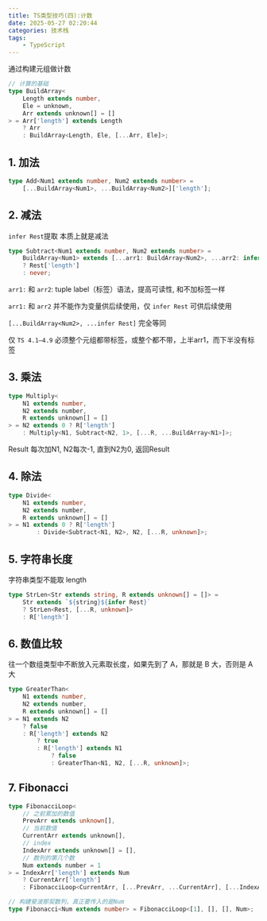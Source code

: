 ```yaml
---
title: TS类型技巧(四):计数
date: 2025-05-27 02:20:44
categories: 技术栈
tags: 
    - TypeScript
---
```


通过构建元组做计数

```ts
// 计算的基础
type BuildArray<
    Length extends number,
    Ele = unknown,
    Arr extends unknown[] = []
> = Arr['length'] extends Length
    ? Arr
    : BuildArray<Length, Ele, [...Arr, Ele]>;
```

## 1. 加法

```ts
type Add<Num1 extends number, Num2 extends number> =
    [...BuildArray<Num1>, ...BuildArray<Num2>]['length'];
```

## 2. 减法

`infer Rest`提取 本质上就是减法
```ts
type Subtract<Num1 extends number, Num2 extends number> =
    BuildArray<Num1> extends [...arr1: BuildArray<Num2>, ...arr2: infer Rest]
    ? Rest['length']
    : never;
```

`arr1:` 和 `arr2`: tuple label（标签）语法，提高可读性, 和不加标签一样

`arr1:` 和 `arr2` 并不能作为变量供后续使用，仅 `infer Rest` 可供后续使用

`[...BuildArray<Num2>, ...infer Rest]` 完全等同

仅 `TS 4.1–4.9` 必须整个元组都带标签，或整个都不带，上半arr1，而下半没有标签

## 3. 乘法

```ts
type Multiply<
    N1 extends number,
    N2 extends number,
    R extends unknown[] = []
> = N2 extends 0 ? R['length']
    : Multiply<N1, Subtract<N2, 1>, [...R, ...BuildArray<N1>]>;
```
Result 每次加N1, N2每次-1, 直到N2为0, 返回Result

## 4. 除法

```ts
type Divide<
    N1 extends number,
    N2 extends number,
    R extends unknown[] = []
> = N1 extends 0 ? R['length']
        : Divide<Subtract<N1, N2>, N2, [...R, unknown]>;
```

## 5. 字符串长度

字符串类型不能取 length

```ts
type StrLen<Str extends string, R extends unknown[] = []> =
    Str extends `${string}${infer Rest}`
    ? StrLen<Rest, [...R, unknown]>
    : R['length']
```

## 6. 数值比较

往一个数组类型中不断放入元素取长度，如果先到了 A，那就是 B 大，否则是 A 大

```ts
type GreaterThan<
    N1 extends number,
    N2 extends number,
    R extends unknown[] = []
> = N1 extends N2 
    ? false
    : R['length'] extends N2
        ? true
        : R['length'] extends N1
            ? false
            : GreaterThan<N1, N2, [...R, unknown]>;
```

## 7. Fibonacci

```ts
type FibonacciLoop<
    // 之前累加的数值
    PrevArr extends unknown[], 
    // 当前数值
    CurrentArr extends unknown[], 
    // index
    IndexArr extends unknown[] = [], 
    // 数列的第几个数
    Num extends number = 1
> = IndexArr['length'] extends Num
    ? CurrentArr['length']
    : FibonacciLoop<CurrentArr, [...PrevArr, ...CurrentArr], [...IndexArr, unknown], Num> 

// 构建斐波那契数列，真正要传入的是Num
type Fibonacci<Num extends number> = FibonacciLoop<[1], [], [], Num>;
```